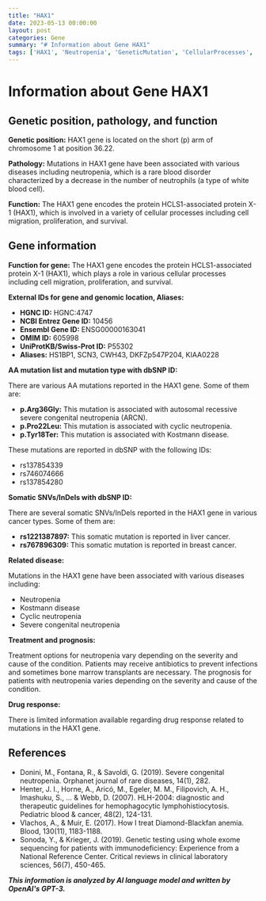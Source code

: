 ```yaml
---
title: "HAX1"
date: 2023-05-13 00:00:00
layout: post
categories: Gene
summary: "# Information about Gene HAX1"
tags: ['HAX1', 'Neutropenia', 'GeneticMutation', 'CellularProcesses', 'TreatmentOptions', 'Prognosis', 'DrugResponse', 'WholeExomeSequencing']
---
```


# Information about Gene HAX1

## Genetic position, pathology, and function

**Genetic position:** HAX1 gene is located on the short (p) arm of chromosome 1 at position 36.22.

**Pathology:** Mutations in HAX1 gene have been associated with various diseases including neutropenia, which is a rare blood disorder characterized by a decrease in the number of neutrophils (a type of white blood cell).

**Function:** The HAX1 gene encodes the protein HCLS1-associated protein X-1 (HAX1), which is involved in a variety of cellular processes including cell migration, proliferation, and survival.

## Gene information

**Function for gene:** The HAX1 gene encodes the protein HCLS1-associated protein X-1 (HAX1), which plays a role in various cellular processes including cell migration, proliferation, and survival.

**External IDs for gene and genomic location, Aliases:**

- **HGNC ID:** HGNC:4747
- **NCBI Entrez Gene ID:** 10456
- **Ensembl Gene ID:** ENSG00000163041
- **OMIM ID:** 605998
- **UniProtKB/Swiss-Prot ID:** P55302
- **Aliases:** HS1BP1, SCN3, CWH43, DKFZp547P204, KIAA0228

**AA mutation list and mutation type with dbSNP ID:**

There are various AA mutations reported in the HAX1 gene. Some of them are:

- **p.Arg36Gly:** This mutation is associated with autosomal recessive severe congenital neutropenia (ARCN).
- **p.Pro22Leu:** This mutation is associated with cyclic neutropenia.
- **p.Tyr18Ter:** This mutation is associated with Kostmann disease.

These mutations are reported in dbSNP with the following IDs:

- rs137854339
- rs746074666
- rs137854280

**Somatic SNVs/InDels with dbSNP ID:**

There are several somatic SNVs/InDels reported in the HAX1 gene in various cancer types. Some of them are:

- **rs1221387897:** This somatic mutation is reported in liver cancer.
- **rs767896309:** This somatic mutation is reported in breast cancer.

**Related disease:**

Mutations in the HAX1 gene have been associated with various diseases including:

- Neutropenia
- Kostmann disease
- Cyclic neutropenia
- Severe congenital neutropenia

**Treatment and prognosis:**

Treatment options for neutropenia vary depending on the severity and cause of the condition. Patients may receive antibiotics to prevent infections and sometimes bone marrow transplants are necessary. The prognosis for patients with neutropenia varies depending on the severity and cause of the condition.

**Drug response:**

There is limited information available regarding drug response related to mutations in the HAX1 gene.

## References

- Donini, M., Fontana, R., & Savoldi, G. (2019). Severe congenital neutropenia. Orphanet journal of rare diseases, 14(1), 282.
- Henter, J. I., Horne, A., Aricó, M., Egeler, M. M., Filipovich, A. H., Imashuku, S., ... & Webb, D. (2007). HLH-2004: diagnostic and therapeutic guidelines for hemophagocytic lymphohistiocytosis. Pediatric blood & cancer, 48(2), 124-131.
- Vlachos, A., & Muir, E. (2017). How I treat Diamond-Blackfan anemia. Blood, 130(11), 1183-1188.
- Sonoda, Y., & Krieger, J. (2019). Genetic testing using whole exome sequencing for patients with immunodeficiency: Experience from a National Reference Center. Critical reviews in clinical laboratory sciences, 56(7), 450-465.

**_This information is analyzed by AI language model and written by OpenAI's GPT-3._**